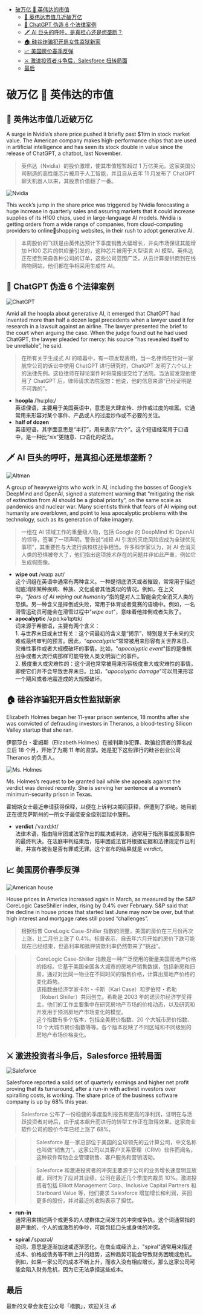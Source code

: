 - [破万亿 🤨 英伟达的市值](#破万亿--英伟达的市值)
  - [🤨 英伟达市值几近破万亿](#-英伟达市值几近破万亿)
  - [🤖 ChatGPT 伪造 6 个法律案例](#-chatgpt-伪造-6-个法律案例)
  - [🗡️ AI 巨头的呼吁，是真担心还是想垄断？](#️-ai-巨头的呼吁是真担心还是想垄断)
  - [🏠 硅谷诈骗犯开启女性监狱新家](#-硅谷诈骗犯开启女性监狱新家)
  - [📈 美国房价春季反弹](#-美国房价春季反弹)
  - [⚔️ 激进投资者斗争后，Salesforce 扭转局面](#️-激进投资者斗争后salesforce-扭转局面)
  - [最后](#最后)



# 破万亿 🤨 英伟达的市值

## 🤨 英伟达市值几近破万亿

A surge in Nvidia’s share price pushed it briefly past <span>$</span>1trn in stock market value. The American company makes high-performance chips that are used in artificial intelligence and has seen its stock double in value since the release of ChatGPT, a chatbot, last November. 

> 英伟达（Nvidia）的股价激增，使其市值短暂超过 1 万亿美元。这家美国公司制造的高性能芯片被用于人工智能，并且自从去年 11 月发布了 ChatGPT 聊天机器人以来，其股票价值翻了一番。

![Nvidia](https://img-blog.csdnimg.cn/75a2cb4062704bdabb6bbf276b2d346c.png)


This week’s jump in the share price was triggered by Nvidia forecasting a huge increase in quarterly sales and assuring markets that it could increase supplies of its H100 chips, used in large-­language AI models. Nvidia is getting orders from a wide range of companies, from cloud­-computing providers to onlineshopping websites, in their rush to adopt generative AI.

> 本周股价的飞跃是由英伟达预计下季度销售大幅增长，并向市场保证其能增加 H100 芯片的供应量引发的，这种芯片被用于大型语言 AI 模型。英伟达 正在接到来自各种公司的订单，这些公司范围广泛，从云计算提供商到在线购物网站，他们都在争相采用生成性 AI。


## 🤖 ChatGPT 伪造 6 个法律案例

![ChatGPT](https://img-blog.csdnimg.cn/04d610881b464608ae59231669bf6b87.png)


Amid all the hoopla about generative AI, it emerged that ChatGPT had invented more than half a dozen legal precedents when a lawyer used it for research in a lawsuit against an airline. The lawyer presented the brief to the court when arguing the case. When the judge found out he had used ChatGPT, the lawyer pleaded for mercy: his source “has revealed itself to be unreliable”, he said.

> 在所有关于生成式 AI 的喧嚣中，有一项发现表明，当一名律师在针对一家航空公司的诉讼中使用 ChatGPT 进行研究时，ChatGPT 发明了六个以上的法律先例。这位律师在辩论案件时将简报提交给了法院。当法官发现他使用了 ChatGPT 后，律师请求法院宽恕：他说，他的信息来源“已经证明是不可靠的”。

- **hoopla** /ˈhuːplɑː/<br />英语俚语，主要用于美国英语中，意思是大肆宣传、炒作或过度的喧嚣。它通常用来形容对某个事件、产品或人的过度炒作或不必要的关注。
- **half of dozen** <br />英语短语，其字面意思是“半打”，用来表示“六个”。这个短语经常用于口语中，是一种比“*six*”更随意、口语化的说法。



## 🗡️ AI 巨头的呼吁，是真担心还是想垄断？

![Altman](https://img-blog.csdnimg.cn/d87ee02590214d10b5c2a88acf760506.png)


A group of heavyweights who work in AI, including the bosses of Google’s DeepMind and OpenAI, signed a statement warning that “mitigating the risk of extinction from AI should be a global priority”, on the same scale as pandemics and nuclear war. Many scientists think that fears of AI wiping out humanity are overblown, and point to less apocalyptic problems with the technology, such as its generation of fake imagery.

> 一组在 AI 领域工作的重量级人物，包括 Google 的 DeepMind 和 OpenAI 的领导，签署了一项声明，警告说“减轻 AI 引发的灭绝风险应成为全球优先事项”，其重要性与大流行病和核战争相当。许多科学家认为，对 AI 会消灭人类的恐惧被夸大了，他们指出这项技术存在的问题并非如此严重，例如它生成假图像。

- **wipe out** /waɪp aʊt/<br />这个词组在英语中通常有两种含义。一种是彻底消灭或者摧毁，常常用于描述彻底消除某种疾病、种族、文化或者其他类似的情况。例如，在上文中，“*fears of AI wiping out humanity*”指的是对人工智能会完全消灭人类的恐惧。另一种含义是摔倒或失败，常用于体育或者竞赛的语境中。例如，一名滑雪运动员可能会在滑雪过程中"*wipe out*"，意味着他摔倒或者失败了。
- **apocalyptic** /əˌpɑːkəˈlɪptɪk/<br />词来源于希腊语，主要有两个含义：<br />1. 与世界末日或末世有关：这个词最初的含义是“揭示”，特别是关于未来的灾难或最终审判的预言。因此，“*apocalyptic*”常常被用来形容有关世界末日、灾难性事件或者大规模破坏的事情。比如，"*apocalyptic event*"指的是像核战争或者大流行病那样可能导致人类文明消亡的事件。<br />2. 极度重大或灾难性的：这个词也常常被用来形容极度重大或灾难性的事情，即使它们并不会导致世界末日。比如，"*apocalyptic damage*"可以用来形容一个飓风或者地震造成的大规模破坏。

## 🏠 硅谷诈骗犯开启女性监狱新家
Elizabeth Holmes began her 11-­year prison sentence, 18 months after she was convicted of defrauding investors in Theranos, a blood-­testing Silicon Valley startup that she ran. 

伊丽莎白・霍姆斯（Elizabeth Holmes）在被判欺诈犯罪、欺骗投资者的罪名成立后 18 个月，开始了为期 11 年的监禁。她是犯下这些罪行的硅谷创业公司 Theranos 的负责人。

![Ms. Holmes](https://img-blog.csdnimg.cn/0e2e0adfcc18442a8898b63c2c4e35a0.png)


Ms. Holmes’s request to be granted bail while she appeals against the verdict was denied recently. She is serving her sentence at a women’s minimum-­security prison in Texas.

霍姆斯女士最近申请获得保释，以便在上诉判决期间获释，但遭到了拒绝。她目前正在德克萨斯州的一所女子最低安全级别监狱中服刑。

- **verdict** /ˈvɜːrdɪkt/<br />法律术语，指由陪审团或法官作出的裁决或判决，通常用于指刑事或民事案件的最终判决。在法庭审判结束后，陪审团或法官将根据证据和法律规定作出判断，并宣布被告是否有罪或无罪。这个宣布的结果就是 *verdict*。


## 📈 美国房价春季反弹

![American house](https://img-blog.csdnimg.cn/a5bc4edc844141298f1cc2363c2aa22c.png)


House prices in America increased again in March, as measured by the S&P CoreLogic Case­Shiller index, rising by 0.4% over February. S&P said that the decline in house prices that started last June may now be over, but that high interest and mortgage rates still posed “challenges”.

> 根据标普 CoreLogic Case-Shiller 指数的测量，美国的房价在三月份再次上涨，比二月份上涨了 0.4%。标普表示，自去年六月开始的房价下跌可能现在已经结束，但高利率和抵押贷款利率仍然带来了“挑战”。

>> CoreLogic Case-Shiller 指数是一种广泛使用的衡量美国房地产价格的指标。它基于美国全国各大城市的房地产销售数据，包括新房和旧房，通过对比同一物业在不同时间的销售价格，计算出房地产价格的变化趋势。<br/>该指数由经济学家卡尔・卡斯（Karl Case）和罗伯特・希勒（Robert Shiller）共同创立。希勒是 2003 年的诺贝尔经济学奖得主，他们的工作主要集中在研究房地产市场的价格动态，以及研究和开发用于预测房地产市场变化的模型。<br/>这个指数有多个版本，包括全美房价指数、20 个大城市房价指数、10 个大城市房价指数等等。各个版本反映了不同区域和不同级别的房地产市场价格变化。

## ⚔️ 激进投资者斗争后，Salesforce 扭转局面

![Saleforce](https://img-blog.csdnimg.cn/2ae1c4caefbb4f94bc60e39c65216b39.png)


Salesforce reported a solid set of quarterly earnings and higher net profit proving that its turnaround, after a run-­in with activist investors over spiralling costs, is working. The share price of the business ­software company is up by 68% this year.



> Salesforce 公布了一份稳健的季度盈利报告和更高的净利润，证明在与活跃投资者对峙后，由于成本飙升而进行的转型工作正在取得效果。这家商业软件公司的股价今年已经上涨了 68%。


>> Salesforce 是一家总部位于美国的全球领先的云计算公司，中文名称也叫做“销售力”。这家公司以其客户关系管理（CRM）软件而闻名，这种软件帮助企业管理销售、客户服务和营销活动。

>> Salesforce 和激进投资者的冲突主要源于公司的业务增长速度明显放缓，同时为了应对其业绩，公司在最近几个季度内裁员 10%。激进投资者包括 Elliott Management Corp、Inclusive Capital Partners 和 Starboard Value 等，他们要求 Salesforce 增加增长和利润，买回更多的股份，并对最近的收购表示了担忧。

- **run-in**<br />通常用来描述两个或更多的人或群体之间发生的冲突或争执。这个词通常指的是严重的、个人的或激烈的争吵，可能包括口头或身体的冲突。

- **spiral** /ˈspaɪrəl/<br />动词，意思是逐渐加速或逐渐恶化。在商业或经济上，"spiral"通常用来描述成本、价格或债务等不断上升的趋势，这种趋势可能会导致财务困境或危机。例如，如果一家公司的成本不断上升，而收入没有相应增长，那么这家公司可能会陷入财务危机，因为它无法承担这些成本。

## 最后

最新的文章会发在公众号「楷鹏」，欢迎关注 💰

